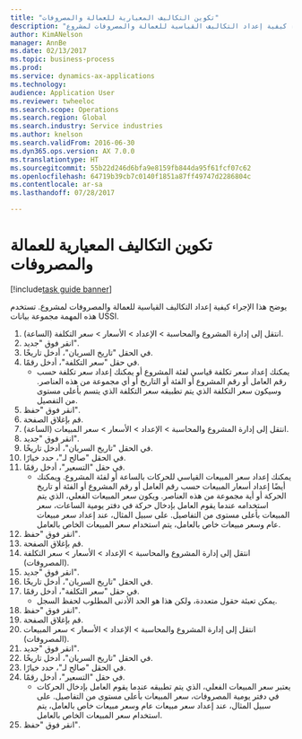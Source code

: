 ```yaml
--- 
title: "تكوين التكاليف المعيارية للعمالة والمصروفات"
description: "يوضح هذا الإجراء كيفية إعداد التكاليف القياسية للعمالة والمصروفات لمشروع."
author: KimANelson
manager: AnnBe
ms.date: 02/13/2017
ms.topic: business-process
ms.prod: 
ms.service: dynamics-ax-applications
ms.technology: 
audience: Application User
ms.reviewer: twheeloc
ms.search.scope: Operations
ms.search.region: Global
ms.search.industry: Service industries
ms.author: knelson
ms.search.validFrom: 2016-06-30
ms.dyn365.ops.version: AX 7.0.0
ms.translationtype: HT
ms.sourcegitcommit: 55b22d246d6bfa9e8159fb844da95f61fcf07c62
ms.openlocfilehash: 64719b39cb7c0140f1851a87ff49747d2286804c
ms.contentlocale: ar-sa
ms.lasthandoff: 07/28/2017

---
```

# <a name="configure-standard-costs-for-labor-and-expenses"></a>تكوين التكاليف المعيارية للعمالة والمصروفات

[!include[task guide banner](../../includes/task-guide-banner.md)]

يوضح هذا الإجراء كيفية إعداد التكاليف القياسية للعمالة والمصروفات لمشروع. تستخدم هذه المهمة مجموعة بيانات USSI.

1. انتقل إلى إدارة المشروع‬ والمحاسبة‬ > الإعداد > الأسعار > سعر التكلفة (الساعة)‬.
2. انقر فوق "جديد".
3. في الحقل "تاريخ السريان"، أدخل تاريخًا.
4. في حقل "سعر التكلفة"، أدخل رقمًا.
    * يمكنك إعداد سعر تكلفة قياسي لفئة المشروع أو يمكنك إعداد سعر تكلفة حسب رقم العامل أو رقم المشروع أو الفئة أو التاريخ أو أي مجموعة من هذه العناصر. وسيكون سعر التكلفة الذي يتم تطبيقه سعر التكلفة الذي يتسم بأعلى مستوى من التفصيل.  
5. انقر فوق "حفظ".
6. قم بإغلاق الصفحة.
7. انتقل إلى إدارة المشروع‬ والمحاسبة‬ > الإعداد > الأسعار > سعر المبيعات (الساعة)‬.
8. انقر فوق "جديد".
9. في الحقل "تاريخ السريان"، أدخل تاريخًا.
10. في الحقل "صالح لـ"، حدد خيارًا.
11. في حقل "التسعير‬"، أدخل رقمًا.
    * يمكنك إعداد سعر المبيعات القياسي للحركات بالساعة أو لفئة المشروع. ويمكنك أيضًا إعداد أسعار المبيعات حسب رقم العامل أو رقم المشروع أو الفئة أو تاريخ الحركة أو أية مجموعة من هذه العناصر. ويكون سعر المبيعات الفعلي، الذي يتم استخدامه عندما يقوم العامل بإدخال حركة في دفتر يومية الساعات، سعر المبيعات بأعلى مستوى من التفاصيل. على سبيل المثال، عند إعداد سعر مبيعات عام وسعر مبيعات خاص بالعامل، يتم استخدام سعر المبيعات الخاص بالعامل.  
12. انقر فوق "حفظ".
13. قم بإغلاق الصفحة.
14. انتقل إلى إدارة المشروع‬ والمحاسبة‬ > الإعداد > الأسعار > سعر التكلفة (المصروفات)‬.
15. انقر فوق "جديد".
16. في الحقل "تاريخ السريان"، أدخل تاريخًا.
17. في حقل "سعر التكلفة"، أدخل رقمًا.
    * يمكن تعبئة حقول متعددة، ولكن هذا هو الحد الأدنى المطلوب لحفظ السجل.  
18. انقر فوق "حفظ".
19. قم بإغلاق الصفحة.
20. انتقل إلى إدارة المشروع‬ والمحاسبة‬ > الإعداد > الأسعار > سعر المبيعات (المصروفات)‬.
21. انقر فوق "جديد".
22. في الحقل "تاريخ السريان"، أدخل تاريخًا.
23. في الحقل "صالح لـ"، حدد خيارًا.
24. في حقل "التسعير‬"، أدخل رقمًا.
    * يعتبر سعر المبيعات الفعلي، الذي يتم تطبيقه عندما يقوم العامل بإدخال الحركات في دفتر يومية المصروفات، سعر المبيعات بأعلى مستوى من التفاصيل. على سبيل المثال، عند إعداد سعر مبيعات عام وسعر مبيعات خاص بالعامل، يتم استخدام سعر المبيعات الخاص بالعامل.  
25. انقر فوق "حفظ".


